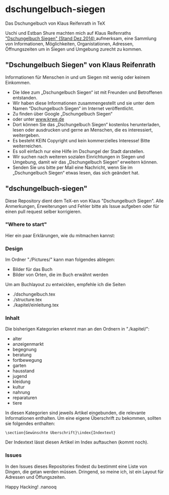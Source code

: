 dschungelbuch-siegen
====================

Das Dschungelbuch von Klaus Reifenrath in TeX

Uschi und Estban Shure machten mich auf Klaus Reifenraths ["Dschungelbuch Siegen" (Stand Dez.2014) ](http://krsiegen.de/wp/?page_id=466) aufmerksam, eine Sammlung von Informationen, Möglichkeiten, Organistationen, Adressen, Öffnungszeiten um in Siegen und Umgebung zurecht zu kommen.

"Dschungelbuch Siegen" von Klaus Reifenrath
--------------------

Informationen für Menschen in und um Siegen mit wenig oder keinem Einkommen.
* Die Idee zum „Dschungelbuch Siegen“ ist mit Freunden und Betroffenen entstanden.
* Wir haben diese Informationen zusammengestellt und sie unter dem Namen “Dschungelbuch Siegen“ im Internet veröffentlicht.
* Zu finden über Google „Dschungelbuch Siegen“
* oder unter www.krwe.de
* Dort können Sie das „Dschungelbuch Siegen“ kostenlos herunterladen, lesen oder ausdrucken und gerne an Menschen, die es interessiert, weitergeben.
* Es besteht KEIN Copyright und kein kommerzielles Interesse! Bitte weiterreichen.
* Es soll einfach nur eine Hilfe im Dschungel der Stadt darstellen.
* Wir suchen nach weiteren sozialen Einrichtungen in Siegen und Umgebung, damit wir das „Dschungelbuch Siegen“ erweitern können.
* Senden Sie uns bitte per Mail eine Nachricht, wenn Sie im „Dschungelbuch Siegen“ etwas lesen, das sich geändert hat.

"dschungelbuch-siegen"
--------------------

Diese Repository dient dem TeX-en von Klaus "Dschungelbuch Siegen". Alle Anmerkungen, Erweiterungen und Fehler bitte als Issue aufgeben oder für einen pull request selber korrigieren. 

### "Where to start"

Hier ein paar Erklärungen, wie du mitmachen kannst:

### Design

Im Ordner "./Pictures/" kann man folgendes ablegen: 

* Bilder für das Buch
* Bilder von Orten, die im Buch erwähnt werden

Um am Buchlayout zu entwicklen, empfehle ich die Seiten
* ./dschungelbuch.tex
* ./structure.tex
* ./kapitel/einleitung.tex

### Inhalt

Die bisherigen Kategorien erkennt man an den Ordnern in "./kapitel/":
 * alter
 * anzeigenmarkt 
 * begegnung
 * beratung
 * fortbewegung 	
 * garten 	
 * hausstand 	
 * jugend 	
 * kleidung 	
 * kultur 	
 * nahrung 	
 * reparaturen 	
 * tiere

In diesen Kategorien sind jeweils Artikel eingebunden, die relevante Informationen enthalten. Um eine eigene Überschrift zu bekommen, sollten sie folgendes enthalten: 

    \section{Gewünschte Überschrift}\index{Indextext}

Der Indextext lässt diesen Artikel im Index auftauchen (kommt noch). 

### Issues

In den Issues dieses Repositories findest du bestimmt eine Liste von Dingen, die getan werden müssen. Dringend, so meine ich, ist ein Layout für Adressen und Öffungszeiten.


Happy Hacking!
.nanooq

